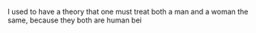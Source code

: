 I used to have a theory that one must treat both a man and a woman the same, because they both are human bei